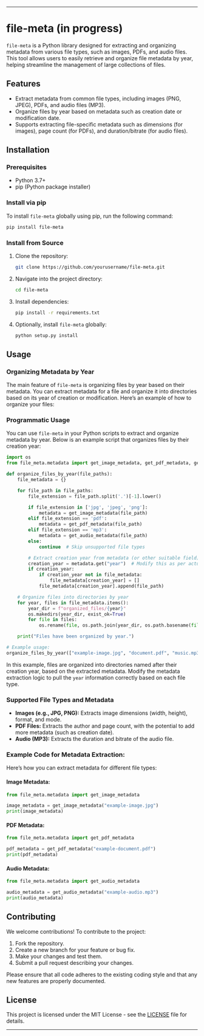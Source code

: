 
---

# file-meta (in progress)

`file-meta` is a Python library designed for extracting and organizing metadata from various file types, such as images, PDFs, and audio files. This tool allows users to easily retrieve and organize file metadata by year, helping streamline the management of large collections of files.

## Features

- Extract metadata from common file types, including images (PNG, JPEG), PDFs, and audio files (MP3).
- Organize files by year based on metadata such as creation date or modification date.
- Supports extracting file-specific metadata such as dimensions (for images), page count (for PDFs), and duration/bitrate (for audio files).

## Installation

### Prerequisites

- Python 3.7+
- pip (Python package installer)

### Install via pip

To install `file-meta` globally using pip, run the following command:

```bash
pip install file-meta
```

### Install from Source

1. Clone the repository:

   ```bash
   git clone https://github.com/yourusername/file-meta.git
   ```

2. Navigate into the project directory:

   ```bash
   cd file-meta
   ```

3. Install dependencies:

   ```bash
   pip install -r requirements.txt
   ```

4. Optionally, install `file-meta` globally:

   ```bash
   python setup.py install
   ```

## Usage

### Organizing Metadata by Year

The main feature of `file-meta` is organizing files by year based on their metadata. You can extract metadata for a file and organize it into directories based on its year of creation or modification. Here’s an example of how to organize your files:

### Programmatic Usage

You can use `file-meta` in your Python scripts to extract and organize metadata by year. Below is an example script that organizes files by their creation year:

```python
import os
from file_meta.metadata import get_image_metadata, get_pdf_metadata, get_audio_metadata

def organize_files_by_year(file_paths):
    file_metadata = {}

    for file_path in file_paths:
        file_extension = file_path.split('.')[-1].lower()

        if file_extension in ['jpg', 'jpeg', 'png']:
            metadata = get_image_metadata(file_path)
        elif file_extension == 'pdf':
            metadata = get_pdf_metadata(file_path)
        elif file_extension == 'mp3':
            metadata = get_audio_metadata(file_path)
        else:
            continue  # Skip unsupported file types

        # Extract creation year from metadata (or other suitable field)
        creation_year = metadata.get("year")  # Modify this as per actual metadata field
        if creation_year:
            if creation_year not in file_metadata:
                file_metadata[creation_year] = []
            file_metadata[creation_year].append(file_path)

    # Organize files into directories by year
    for year, files in file_metadata.items():
        year_dir = f"organized_files/{year}"
        os.makedirs(year_dir, exist_ok=True)
        for file in files:
            os.rename(file, os.path.join(year_dir, os.path.basename(file)))

    print("Files have been organized by year.")

# Example usage:
organize_files_by_year(["example-image.jpg", "document.pdf", "music.mp3"])
```

In this example, files are organized into directories named after their creation year, based on the extracted metadata. Modify the metadata extraction logic to pull the `year` information correctly based on each file type.

### Supported File Types and Metadata

- **Images (e.g., JPG, PNG):** Extracts image dimensions (width, height), format, and mode.
- **PDF Files:** Extracts the author and page count, with the potential to add more metadata (such as creation date).
- **Audio (MP3):** Extracts the duration and bitrate of the audio file.

### Example Code for Metadata Extraction:

Here’s how you can extract metadata for different file types:

#### Image Metadata:

```python
from file_meta.metadata import get_image_metadata

image_metadata = get_image_metadata("example-image.jpg")
print(image_metadata)
```

#### PDF Metadata:

```python
from file_meta.metadata import get_pdf_metadata

pdf_metadata = get_pdf_metadata("example-document.pdf")
print(pdf_metadata)
```

#### Audio Metadata:

```python
from file_meta.metadata import get_audio_metadata

audio_metadata = get_audio_metadata("example-audio.mp3")
print(audio_metadata)
```

## Contributing

We welcome contributions! To contribute to the project:

1. Fork the repository.
2. Create a new branch for your feature or bug fix.
3. Make your changes and test them.
4. Submit a pull request describing your changes.

Please ensure that all code adheres to the existing coding style and that any new features are properly documented.

## License

This project is licensed under the MIT License - see the [LICENSE](LICENSE) file for details.

---

